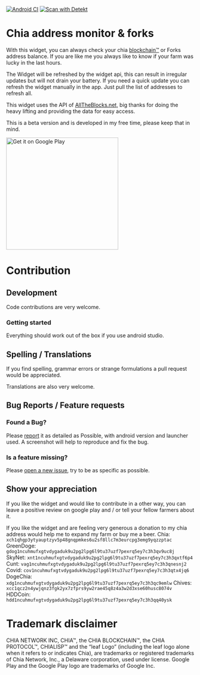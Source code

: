 [![Android CI](https://github.com/MrPet/ChiaAddressMonitor/actions/workflows/android.yml/badge.svg)](https://github.com/MrPet/ChiaAddressMonitor/actions/workflows/android.yml)
[![Scan with Detekt](https://github.com/MrPet/ChiaAddressMonitor/actions/workflows/detekt-analysis.yml/badge.svg)](https://github.com/MrPet/ChiaAddressMonitor/actions/workflows/detekt-analysis.yml)
# Chia address monitor & forks

With this widget, you can always check your chia [blockchain™](https://www.chia.net) or Forks address balance. If you are like me you always like to know if your farm was lucky in the last hours.

The Widget will be refreshed by the widget api, this can result in irregular updates but will not drain your battery. If you need a quick update you can refresh the widget manually in the app. Just pull the list of addresses to refresh all.

This widget uses the API of [AllTheBlocks.net](https://alltheblocks.net), big thanks for doing the heavy lifting and providing the data for easy access.

This is a beta version and is developed in my free time, please keep that in mind. 

<a href='https://play.google.com/store/apps/details?id=ninja.bored.chiapublicaddressmonitor&utm_source=github&pcampaignid=pcampaignidMKT-Other-global-all-co-prtnr-py-PartBadge-Mar2515-1'><img width="300px" alt='Get it on Google Play' src='https://play.google.com/intl/en_us/badges/static/images/badges/en_badge_web_generic.png'/></a>

# Contribution

## Development 
Code contributions are very welcome. 

### Getting started
Everything should work out of the box if you use android studio. 

## Spelling / Translations

If you find spelling, grammar errors or strange formulations a pull request would be appreciated. 

Translations are also very welcome. 

## Bug Reports / Feature requests
### Found a Bug?
Please [report](https://github.com/MrPet/ChiaAddressMonitor/issues) it as detailed as Possible, with android version and launcher used. A screenshot will help to reproduce and fix the bug.

### Is a feature missing?
Please [open a new issue](https://github.com/MrPet/ChiaAddressMonitor/issues), try to be as specific as possible.  

## Show your appreciation
If you like the widget and would like to contribute in a other way, you can leave a positive review on google play and / or tell your fellow farmers about it.

If you like the widget and are feeling very generous a donation to my chia address would help me to expand my farm or buy me a beer. 
Chia: `xch1qhgp3ytyauptzyv5p48gnqpmkes6u2sf8llc7m3eurcpg3emg9yqzzptac`
GreenDoge: `gdog1ncuhmufxgtvdygaduk9u2pg2lpg6l9tu37uzf7pexrq5ey7c3h3qv9uc8j`
SkyNet: `xnt1ncuhmufxgtvdygaduk9u2pg2lpg6l9tu37uzf7pexrq5ey7c3h3qxtf6p4`
Cunt: `vag1ncuhmufxgtvdygaduk9u2pg2lpg6l9tu37uzf7pexrq5ey7c3h3qnesnj2`
Covid: `cov1ncuhmufxgtvdygaduk9u2pg2lpg6l9tu37uzf7pexrq5ey7c3h3qtx4jq6`
DogeChia: `xdg1ncuhmufxgtvdygaduk9u2pg2lpg6l9tu37uzf7pexrq5ey7c3h3qc9emlw`
Chives: `xcc1qcz2n4ywjqnz3fgk2yx7zfprs9yw2rae45q8z4a3w2d3xse60husc8074v`
HDDCoin: `hdd1ncuhmufxgtvdygaduk9u2pg2lpg6l9tu37uzf7pexrq5ey7c3h3qq40ysk`


# Trademark disclaimer
CHIA NETWORK INC, CHIA™, the CHIA BLOCKCHAIN™, the CHIA PROTOCOL™, CHIALISP™ and the “leaf Logo” (including the leaf logo alone when it refers to or indicates Chia), are trademarks or registered trademarks of Chia Network, Inc., a Delaware corporation, used under license.
Google Play and the Google Play logo are trademarks of Google Inc.
